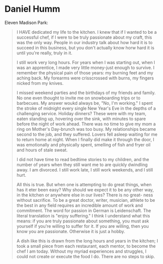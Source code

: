 # Daniel Humm

Eleven Madison Park:

> I HAVE dedicated my life to the kitchen. I knew that if I wanted to be a
> successful chef, if I were to be truly passionate about my craft, this was the
> only way. People in our industry talk about how hard it is to succeed in this
> business, but you don't actually know horw hard it is until you're really, truly
> in it.
> 
> I still work very long hours. For years when I was starting out, when I was an
> apprentice, I made very little money-just enough to survive. I remember the
> physical pain of those years: my burning feet and my aching back. My forearms
> were crisscrossed with burns, my fingers nicked from my knives.
> 
> I missed weekend parties and the birthdays of my friends and family. No one even
> thought to invite me on snowboarding trips or to barbecues. My answer woukd
> always be, "No, I'm working." I spent the stroke of midnight every single New
> Year's Eve in the depths of a challenging service. Holiday dinners? These were
> with my team, eaten standing up, hovering over the sink, with minutes to spare
> before the night of work ahead. There was no time to give my mom a ring on
> Mother's Day-brunch was too busy. My relationships became second to the job, and
> they suffered. Lovers fell asleep waiting for me to return home at night. When I
> finally did make it through the door, I was emotionally and physically spent,
> smelling of fish and fryer oil and hours of stale sweat.
> 
> I did not have time to read bedtime stories to my children, and the number of
> years when they still want me to are quickly dwindling away. I am divorced. I
> still work late, I still work weekends, and I still hurt.
> 
> All this is true. But when one is attempting to do great things, when has it
> eter been easy? Why should we expect it to be any other way, in the kitchen or
> anywhere else in our lives? There is no great- ness without sacrifice. To be a
> great doctor, writer, musician, athlete to be the best in any field requires an
> incredible amount of work and commitment. The word for passion in German is
> Leidenschaft. The literal translation is "enjoy suffering." I think I understand
> what this means: if you are truly passionate about something, you must ask
> yourself if you're willing to suffer for it. If you are willing, then you know
> you are passionate. Otherwise it is just a hobby.
> 
> A dish like this is drawn from the long hours and years in the kitchen; I took a
> small piece from each restaurant, each mentor, to become the chef I am today.
> Without my myriad experiences and struggles, I could not create or execute the
> food I do. There are no steps to skip.